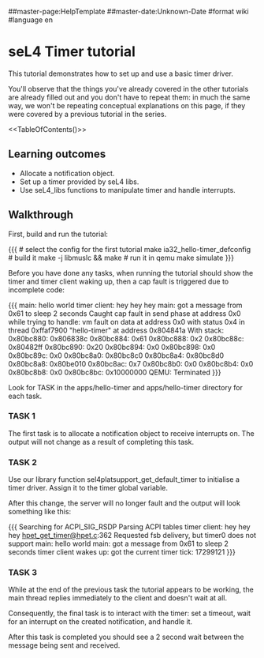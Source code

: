 \#\#master-page:HelpTemplate \#\#master-date:Unknown-Date \#format wiki
\#language en

# seL4 Timer tutorial


This tutorial demonstrates how to set up and use a basic timer driver.

You'll observe that the things you've already covered in the other
tutorials are already filled out and you don't have to repeat them: in
much the same way, we won't be repeating conceptual explanations on this
page, if they were covered by a previous tutorial in the series.

&lt;&lt;TableOfContents()&gt;&gt;

## Learning outcomes


  -   Allocate a notification object.
  -   Set up a timer provided by seL4 libs.
  -   Use seL4\_libs functions to manipulate timer and
      handle interrupts.

## Walkthrough


First, build and run the tutorial:

{{{ \# select the config for the first tutorial make
ia32\_hello-timer\_defconfig \# build it make -j libmuslc && make \# run
it in qemu make simulate }}}

Before you have done any tasks, when running the tutorial should show
the timer and timer client waking up, then a cap fault is triggered due
to incomplete code:

{{{ main: hello world timer client: hey hey hey main: got a message from
0x61 to sleep 2 seconds Caught cap fault in send phase at address 0x0
while trying to handle: vm fault on data at address 0x0 with status 0x4
in thread 0xffaf7900 "hello-timer" at address 0x804841a With stack:
0x80bc880: 0x806838c 0x80bc884: 0x61 0x80bc888: 0x2 0x80bc88c: 0x80482ff
0x80bc890: 0x20 0x80bc894: 0x0 0x80bc898: 0x0 0x80bc89c: 0x0 0x80bc8a0:
0x80bc8c0 0x80bc8a4: 0x80bc8d0 0x80bc8a8: 0x80be010 0x80bc8ac: 0x7
0x80bc8b0: 0x0 0x80bc8b4: 0x0 0x80bc8b8: 0x0 0x80bc8bc: 0x10000000 QEMU:
Terminated }}}

Look for TASK in the apps/hello-timer and apps/hello-timer directory for
each task.

### TASK 1


The first task is to allocate a notification object to receive
interrupts on. The output will not change as a result of completing this
task.

### TASK 2


Use our library function sel4platsupport\_get\_default\_timer to
initialise a timer driver. Assign it to the timer global variable.

After this change, the server will no longer fault and the output will
look something like this:

{{{ Searching for ACPI\_SIG\_RSDP Parsing ACPI tables timer client: hey
hey hey <hpet_get_timer@hpet.c>:362 Requested fsb delivery, but timer0
does not support main: hello world main: got a message from 0x61 to
sleep 2 seconds timer client wakes up: got the current timer tick:
17299121 }}}

### TASK 3


While at the end of the previous task the tutorial appears to be
working, the main thread replies immediately to the client and doesn't
wait at all.

Consequently, the final task is to interact with the timer: set a
timeout, wait for an interrupt on the created notification, and handle
it.

After this task is completed you should see a 2 second wait between the
message being sent and received.
